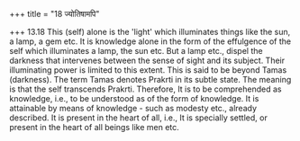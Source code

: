 +++
title = "18 ज्योतिषामपि"

+++
13.18 This (self) alone is the 'light' which illuminates things like the sun, a lamp, a gem etc. It is knowledge alone in the form of the effulgence of the self which illuminates a lamp, the sun etc. But a lamp etc., dispel the darkness that intervenes between the sense of sight and its subject. Their illuminating power is limited to this extent. This is said to be beyond Tamas (darkness). The term Tamas denotes Prakrti in its subtle state. The meaning is that the self transcends Prakrti.
Therefore, It is to be comprehended as knowledge, i.e., to be understood as of the form of knowledge. It is attainable by means of knowledge -
such as modesty etc., already described. It is present in the heart of all, i.e., It is specially settled, or present in the heart of all beings like men etc.
